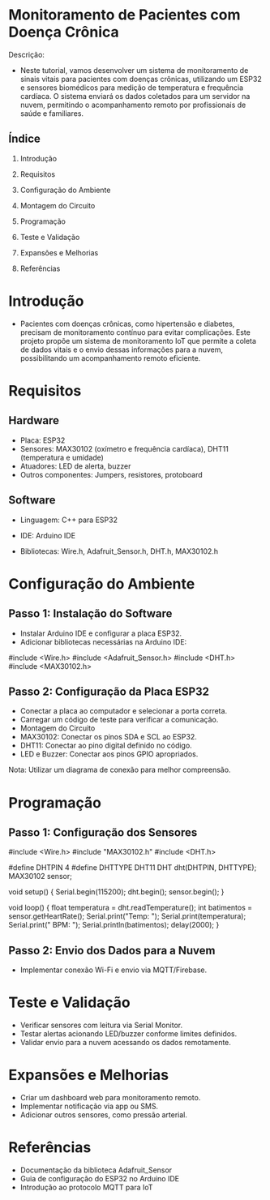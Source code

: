 # Monitoramento de Pacientes com Doença Crônica

Descrição:
* Neste tutorial, vamos desenvolver um sistema de monitoramento de sinais vitais para pacientes com doenças crônicas, utilizando um ESP32 e sensores biomédicos para medição de temperatura e frequência cardíaca. O sistema enviará os dados coletados para um servidor na nuvem, permitindo o acompanhamento remoto por profissionais de saúde e familiares.

## Índice

1. Introdução

2. Requisitos

3. Configuração do Ambiente

4. Montagem do Circuito

5. Programação

6. Teste e Validação

7. Expansões e Melhorias

8. Referências

# Introdução

* Pacientes com doenças crônicas, como hipertensão e diabetes, precisam de monitoramento contínuo para evitar complicações. Este projeto propõe um sistema de monitoramento IoT que permite a coleta de dados vitais e o envio dessas informações para a nuvem, possibilitando um acompanhamento remoto eficiente.

# Requisitos

## Hardware

* Placa: ESP32
* Sensores: MAX30102 (oxímetro e frequência cardíaca), DHT11 (temperatura e umidade)
* Atuadores: LED de alerta, buzzer
* Outros componentes: Jumpers, resistores, protoboard

## Software
* Linguagem: C++ para ESP32
* IDE: Arduino IDE

* Bibliotecas: Wire.h, Adafruit_Sensor.h, DHT.h, MAX30102.h

# Configuração do Ambiente

## Passo 1: Instalação do Software

* Instalar Arduino IDE e configurar a placa ESP32.
* Adicionar bibliotecas necessárias na Arduino IDE:

#include <Wire.h>
#include <Adafruit_Sensor.h>
#include <DHT.h>
#include <MAX30102.h>

## Passo 2: Configuração da Placa ESP32

* Conectar a placa ao computador e selecionar a porta correta.
* Carregar um código de teste para verificar a comunicação.
* Montagem do Circuito
* MAX30102: Conectar os pinos SDA e SCL ao ESP32.
* DHT11: Conectar ao pino digital definido no código.
* LED e Buzzer: Conectar aos pinos GPIO apropriados.

Nota: Utilizar um diagrama de conexão para melhor compreensão.

# Programação

## Passo 1: Configuração dos Sensores

#include <Wire.h>
#include "MAX30102.h"
#include <DHT.h>

#define DHTPIN 4
#define DHTTYPE DHT11
DHT dht(DHTPIN, DHTTYPE);
MAX30102 sensor;

void setup() {
  Serial.begin(115200);
  dht.begin();
  sensor.begin();
}

void loop() {
  float temperatura = dht.readTemperature();
  int batimentos = sensor.getHeartRate();
  Serial.print("Temp: "); Serial.print(temperatura);
  Serial.print(" BPM: "); Serial.println(batimentos);
  delay(2000);
}

## Passo 2: Envio dos Dados para a Nuvem

* Implementar conexão Wi-Fi e envio via MQTT/Firebase.

# Teste e Validação
* Verificar sensores com leitura via Serial Monitor.
* Testar alertas acionando LED/buzzer conforme limites definidos.
* Validar envio para a nuvem acessando os dados remotamente.

# Expansões e Melhorias
* Criar um dashboard web para monitoramento remoto.
* Implementar notificação via app ou SMS.
* Adicionar outros sensores, como pressão arterial.

# Referências
* Documentação da biblioteca Adafruit_Sensor
* Guia de configuração do ESP32 no Arduino IDE
* Introdução ao protocolo MQTT para IoT

